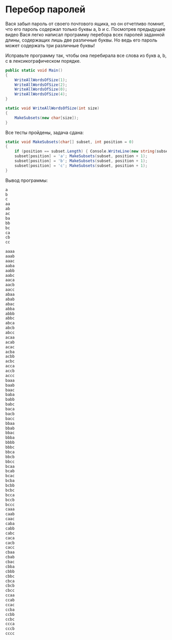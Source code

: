 # Перебор паролей

Вася забыл пароль от своего почтового ящика, но он отчетливо помнит, что его пароль содержал только буквы a, b и с. Посмотрев предыдущее видео Вася легко написал программу перебора всех паролей заданной длины, содержащих лишь две различные буквы. Но ведь его пароль может содержать три различные буквы!

Исправьте программу так, чтобы она перебирала все слова из букв a, b, c в лексикографическом порядке.

```cs
public static void Main()
{
    WriteAllWordsOfSize(1);
    WriteAllWordsOfSize(2);
    WriteAllWordsOfSize(0);
    WriteAllWordsOfSize(4);
}

static void WriteAllWordsOfSize(int size)
{
    MakeSubsets(new char[size]);
}
```

Все тесты пройдены, задача сдана:
```cs
static void MakeSubsets(char[] subset, int position = 0)
{
    if (position == subset.Length) { Console.WriteLine(new string(subset)); return; }
    subset[position] = 'a'; MakeSubsets(subset, position + 1);
    subset[position] = 'b'; MakeSubsets(subset, position + 1);
    subset[position] = 'c'; MakeSubsets(subset, position + 1);
}
```

Вывод программы:
```cs
a
b
c
aa
ab
ac
ba
bb
bc
ca
cb
cc

aaaa
aaab
aaac
aaba
aabb
aabc
aaca
aacb
aacc
abaa
abab
abac
abba
abbb
abbc
abca
abcb
abcc
acaa
acab
acac
acba
acbb
acbc
acca
accb
accc
baaa
baab
baac
baba
babb
babc
baca
bacb
bacc
bbaa
bbab
bbac
bbba
bbbb
bbbc
bbca
bbcb
bbcc
bcaa
bcab
bcac
bcba
bcbb
bcbc
bcca
bccb
bccc
caaa
caab
caac
caba
cabb
cabc
caca
cacb
cacc
cbaa
cbab
cbac
cbba
cbbb
cbbc
cbca
cbcb
cbcc
ccaa
ccab
ccac
ccba
ccbb
ccbc
ccca
cccb
cccc
```
